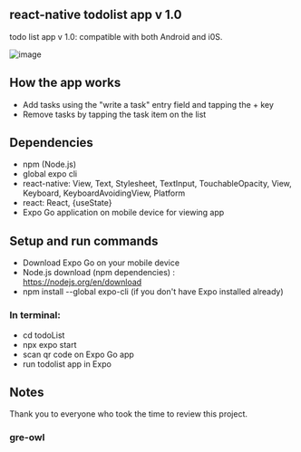 ## react-native todolist app v 1.0
todo list app v 1.0: compatible with both Android and i0S.


![image](https://github.com/gre-owl/todoList/assets/97501735/c8d3896f-f06d-49f9-963b-21bc2e828de6)


## How the app works
- Add tasks using the "write a task" entry field and tapping the + key
- Remove tasks by tapping the task item on the list

## Dependencies
- npm (Node.js) 
- global expo cli
- react-native: View, Text, Stylesheet, TextInput, TouchableOpacity, View, Keyboard, KeyboardAvoidingView, Platform
- react: React, {useState}
- Expo Go application on mobile device for viewing app

## Setup and run commands
- Download Expo Go on your mobile device
- Node.js download (npm dependencies) : https://nodejs.org/en/download
- npm install --global expo-cli (if you don't have Expo installed already)
  
### In terminal:
 - cd todoList
 - npx expo start
 - scan qr code on Expo Go app
-  run todolist app in Expo


## Notes
Thank you to everyone who took the time to review this project. 

### gre-owl
